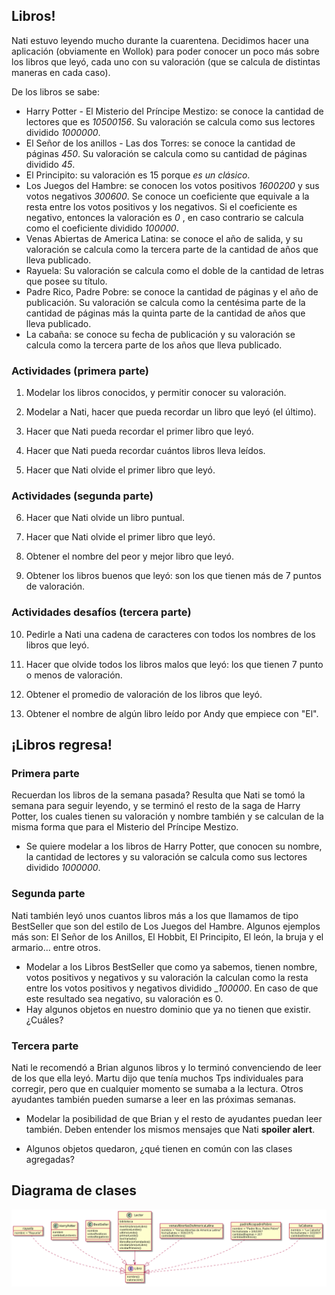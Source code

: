## Libros!

Nati estuvo leyendo mucho durante la cuarentena. Decidimos hacer una aplicación (obviamente en Wollok) para poder conocer un poco más sobre los libros que leyó, cada uno con su valoración (que se calcula de distintas maneras en cada caso).

De los libros se sabe:
* Harry Potter - El Misterio del Príncipe Mestizo: se conoce la cantidad de lectores que es _10500156_. Su valoración se calcula como sus lectores dividido _1000000_.
* El Señor de los anillos - Las dos Torres: se conoce la cantidad de páginas _450_. Su valoración se calcula como su cantidad de páginas dividido _45_.
* El Principito: su valoración es 15 porque _es un clásico_. 
* Los Juegos del Hambre: se conocen los votos positivos _1600200_ y sus votos negativos _300600_. Se conoce un coeficiente que equivale a la resta entre los votos positivos y los negativos. Si el coeficiente es negativo, entonces la valoración es _0_ , en caso contrario se calcula como el coeficiente dividido _100000_.
* Venas Abiertas de America Latina: se conoce el año de salida, y su valoración se calcula como la tercera parte de la cantidad de años que lleva publicado.
* Rayuela: Su valoración se calcula como el doble de la cantidad de letras que posee su título.
* Padre Rico, Padre Pobre: se conoce la cantidad de páginas y el año de publicación. Su valoración se calcula como la centésima parte de la cantidad de páginas más la quinta parte de la cantidad de años que lleva publicado.
* La cabaña: se conoce su fecha de publicación y su valoración se calcula como la tercera parte de los años que lleva publicado.

### Actividades (primera parte)

1. Modelar los libros conocidos, y permitir conocer su valoración.

2. Modelar a Nati, hacer que pueda recordar un libro que leyó (el último).

3. Hacer que Nati pueda recordar el primer libro que leyó.

4. Hacer que Nati pueda recordar cuántos libros lleva leídos.

5. Hacer que Nati olvide el primer libro que leyó.


### Actividades (segunda parte)

6. Hacer que Nati olvide un libro puntual.

7. Hacer que Nati olvide el primer libro que leyó.

8. Obtener el nombre del peor y mejor libro que leyó.

9. Obtener los libros buenos que leyó: son los que tienen más de 7 puntos de valoración.


### Actividades desafíos (tercera parte)

10. Pedirle a Nati una cadena de caracteres con todos los nombres de los libros que leyó.

11. Hacer que olvide todos los libros malos que leyó: los que tienen 7 punto o menos de valoración.

12. Obtener el promedio de valoración de los libros que leyó.

13. Obtener el nombre de algún libro leído por Andy que empiece con "El".

## ¡Libros regresa!

### Primera parte
Recuerdan los libros de la semana pasada? Resulta que Nati se tomó la semana para seguir leyendo, y se terminó el resto de la saga de Harry Potter, los cuales tienen su valoración y nombre también y se calculan de la misma forma que para el Misterio del Príncipe Mestizo.

* Se quiere modelar a los libros de Harry Potter, que conocen su nombre, la cantidad de lectores y su valoración se calcula como sus lectores dividido _1000000_.

### Segunda parte
Nati también leyó unos cuantos libros más a los que llamamos de tipo BestSeller que son del estilo de Los Juegos del Hambre. Algunos ejemplos más son: El Señor de los Anillos, El Hobbit, El Principito, El león, la bruja y el armario... entre otros.

* Modelar a los Libros BestSeller que como ya sabemos, tienen nombre, votos positivos y negativos y su valoración la calculan como la resta entre los votos positivos y negativos dividido __100000_. En caso de que este resultado sea negativo, su valoración es 0.
* Hay algunos objetos en nuestro dominio que ya no tienen que existir. ¿Cuáles? 

### Tercera parte
Nati le recomendó a Brian algunos libros y lo terminó convenciendo de leer de los que ella leyó. Martu dijo que tenía muchos Tps individuales para corregir, pero que en cualquier momento se sumaba a la lectura. Otros ayudantes también pueden sumarse a leer en las próximas semanas.

* Modelar la posibilidad de que Brian y el resto de ayudantes puedan leer también. Deben entender los mismos mensajes que Nati **spoiler alert**.

* Algunos objetos quedaron, ¿qué tienen en común con las clases agregadas?

## Diagrama de clases
<img src="diagramaDeClasesLibros.png">
